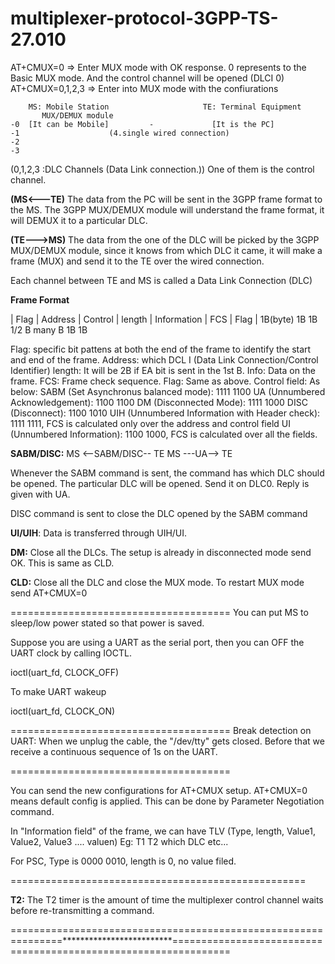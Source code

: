 # multiplexer-protocol-3GPP-TS-27.010

AT+CMUX=0         => Enter MUX mode with OK response. 0 represents to the Basic MUX mode. And the control channel will be opened (DLCI 0)
AT+CMUX=0,1,2,3   => Enter into MUX mode with the confiurations



        MS: Mobile Station                     TE: Terminal Equipment
           MUX/DEMUX module
    -0  [It can be Mobile]         -             [It is the PC]
    -1                    (4.single wired connection) 
    -2
    -3
(0,1,2,3 :DLC Channels (Data Link connection.)) One of them is the control channel.


**(MS<---TE)**
The data from the PC will be sent in the 3GPP frame format to the MS. The 3GPP MUX/DEMUX module will understand the frame format, it will DEMUX it to a
particular DLC.

**(TE--->MS)**
The data from the one of the DLC will be picked by the 3GPP MUX/DEMUX module, since it knows from which DLC it came, it will make a frame (MUX) and send it to the TE over the wired connection.
    
Each channel between TE and MS is called a Data Link Connection (DLC)


**Frame Format**

| Flag | Address | Control | length | Information | FCS | Flag |
1B(byte)   1B       1B        1/2 B      many B     1B    1B


Flag: specific bit pattens at both the end of the frame to identify the start and end of the frame.
Address: which DCL I (Data Link Connection/Control Identifier)
length: It will be 2B if EA bit is sent in the 1st B.
Info: Data on the frame.
FCS: Frame check sequence.
Flag: Same as above.
Control field: As below:
SABM (Set Asynchronus balanced mode): 1111 1100
UA (Unnumbered Acknowledgement): 1100 1100
DM (Disconnected Mode): 1111 1000
DISC (Disconnect): 1100 1010
UIH (Unnumbered Information with Header check): 1111 1111, FCS is calculated only over the address and control field
UI (Unnumbered Information): 1100 1000, FCS is calculated over all the fields.

**SABM/DISC:**
MS <--SABM/DISC-- TE
MS ---UA-->  TE

Whenever the SABM command is sent, the command has which DLC should be opened. The particular DLC will be opened. 
Send it on DLC0. Reply is given with UA.

DISC command is sent to close the DLC opened by the SABM command

**UI/UIH**:
Data is transferred through UIH/UI.

**DM:**
Close all the DLCs. The setup is already in disconnected mode send OK.
This is same as CLD.

**CLD:**
Close all the DLC and close the MUX mode. To restart MUX mode send AT+CMUX=0

======================================
You can put MS to sleep/low power stated so that power is saved.

Suppose you are using a UART as the serial port, then you can OFF the UART clock by calling IOCTL.

ioctl(uart_fd, CLOCK_OFF)

To make UART wakeup

ioctl(uart_fd, CLOCK_ON)

======================================
Break detection on UART:
When we unplug the cable, the "/dev/tty" gets closed. Before that we receive a continuous sequence of 1s on the UART.

======================================

You can send the new configurations for AT+CMUX setup. AT+CMUX=0 means default config is applied.
This can be done by Parameter Negotiation command.

In "Information field" of the frame, we can have TLV (Type, length, Value1, Value2, Value3 .... valuen)
Eg:                                                                    T1    T2       which DLC etc...


For PSC, Type is 0000 0010, length is 0, no value filed.

===================================================

**T2:**
The T2 timer is the amount of time the multiplexer control channel waits before re-transmitting a command.

===============================================================*************************================================================================


        
